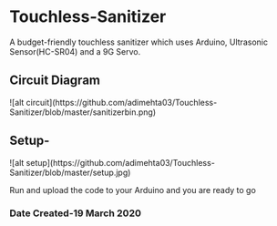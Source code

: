 # Touchless-Sanitizer

A budget-friendly touchless sanitizer which uses Arduino, Ultrasonic Sensor(HC-SR04) and a 9G Servo.

<h2>Circuit Diagram</h2>
![alt circuit](https://github.com/adimehta03/Touchless-Sanitizer/blob/master/sanitizerbin.png)

<h2>Setup-</h2>
![alt setup](https://github.com/adimehta03/Touchless-Sanitizer/blob/master/setup.jpg)

Run and upload the code to your Arduino and you are ready to go

<h3>Date Created-19 March 2020</h3>
